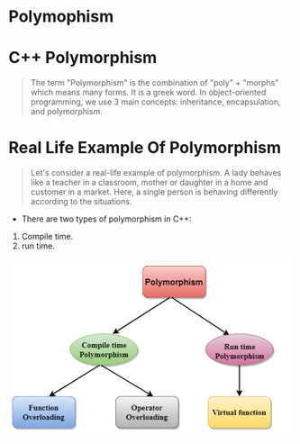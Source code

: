 # Polymophism
# C++ Polymorphism
>The term "Polymorphism" is the combination of "poly" + "morphs" which means many forms. It is a greek word. In object-oriented programming, we use 3 main concepts: inheritance, encapsulation, and polymorphism.

# Real Life Example Of Polymorphism
>Let's consider a real-life example of polymorphism. A lady behaves like a teacher in a classroom, mother or daughter in a home and customer in a market. Here, a single person is behaving differently according to the situations.

- There are two types of polymorphism in C++:
1. Compile time.
2. run time.
<img src="types.png">